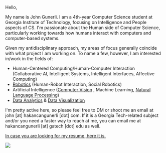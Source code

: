 Hello,

My name is John Gunerli. I am a 4th-year Computer Science student at Georgia Institute of Technology, focusing on Intelligence and People aspects of CS. I'm passionate about the Human side of Computer Science, particularly working towards how humans interact with computers and computer-based systems.

Given my antidisciplinary approach, my areas of focus generally coincide with what project I am working on. To name a few, however, I am interested in/work in the fields of:

- Human-Centered Computing/Human-Computer Interaction (Collaborative AI, Intelligent Systems, Intelligent Interfaces, Affective Computing)
- [Robotics](https://github.com/search?q=user%3Ajohngunerli+user%3Ahakancangunerli+topic%3Arobotics&type=repositories&ref=advsearch) (Human-Robot Interaction, Social Robotics)
- Artificial Intelligence ([Computer Vision](https://github.com/search?q=user%3Ajohngunerli+user%3Ahakancangunerli+topic%3Acomputer-vision&type=repositories&ref=advsearch) , Machine Learning, [Natural Language Processing](https://github.com/search?q=user%3Ajohngunerli+user%3Ahakancangunerli+topic%3Anlp&type=repositories&ref=advsearch))
- [Data Analytics](https://github.com/search?q=owner%3Ahakancangunerli+owner%3Ajohngunerli+topic%3Aanalytics&type=repositories) & [Data Visualization](https://github.com/search?q=owner%3Ahakancangunerli+owner%3Ajohngunerli+topic%3Adata-visualization&type=repositories)



I'm pretty active here, so please feel free to DM or shoot me an email at john [at] hakancangunerli [dot] com. If it is a Georgia Tech-related subject and/or you need a faster way to reach at me, you can email me at hakancangunerli [at] gatech [dot] edu as well.

[In case you are looking for my resume, here it is.](https://github.com/63616e/cv-resume/blob/master/MOST%20RECENT%20Hakan%20C.%20Gunerli%20.pdf)

![](https://github-readme-stats.vercel.app/api/top-langs/?username=hakancangunerli&layout=compact&hide=tex,html,shell,CSS,Ruby,Makefile,EmberScript,MATLAB,C,Jupyter%20Notebook&langs_count=6&exclude_repo=2015-csharp,gt_code,gsu_code,uga_code,uga_robotics)
